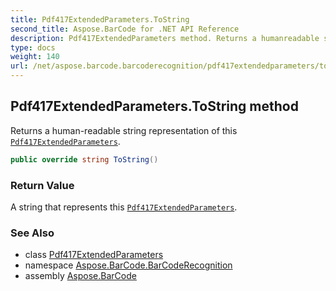 ```yaml
---
title: Pdf417ExtendedParameters.ToString
second_title: Aspose.BarCode for .NET API Reference
description: Pdf417ExtendedParameters method. Returns a humanreadable string representation of this Pdf417ExtendedParameters
type: docs
weight: 140
url: /net/aspose.barcode.barcoderecognition/pdf417extendedparameters/tostring/
---
```

## Pdf417ExtendedParameters.ToString method

Returns a human-readable string representation of this [`Pdf417ExtendedParameters`](../).

```csharp
public override string ToString()
```

### Return Value

A string that represents this [`Pdf417ExtendedParameters`](../).

### See Also

* class [Pdf417ExtendedParameters](../)
* namespace [Aspose.BarCode.BarCodeRecognition](../../pdf417extendedparameters/)
* assembly [Aspose.BarCode](../../../)


